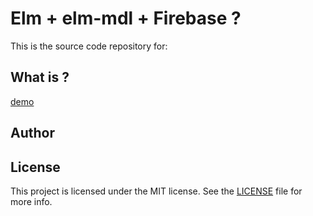 # Elm + elm-mdl + Firebase ?

This is the source code repository for:

## What is ?
[demo](https://elm-tazzo.firebaseapp.com/)
## Author

## License

This project is licensed under the MIT license. See the [LICENSE](LICENSE) file for more info.
